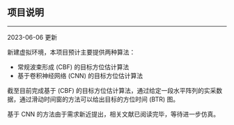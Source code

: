 ## 项目说明

---

2023-06-06 更新

新建虚拟环境，本项目预计主要提供两种算法：

- 常规波束形成 (CBF) 的目标方位估计算法
- 基于卷积神经网络 (CNN) 的目标方位估计算法

截至目前完成基于 (CBF) 的目标方位估计算法，通过给定一段水平阵列的实采数据，通过滑动时间窗的方法可以给出目标的方位时间 (BTR) 图。

基于 CNN 的方法由于需求新近提出，相关文献已阅读完毕，等待进一步仿真。
